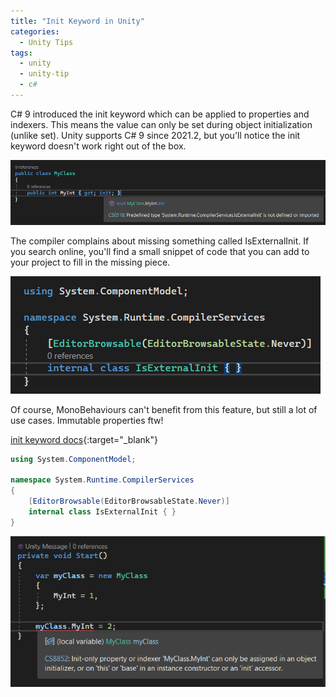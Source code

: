 ```yaml
---
title: "Init Keyword in Unity"
categories:
  - Unity Tips
tags:
  - unity
  - unity-tip
  - c#
---
```


C# 9 introduced the init keyword which can be applied to properties and indexers. This means the value can only be set during object initialization (unlike set). Unity supports C# 9 since 2021.2, but you'll notice the init keyword doesn't work right out of the box.

![unitytip-init](/assets/images/unitytip-init.png)

The compiler complains about missing something called IsExternalInit. If you search online, you'll find a small snippet of code that you can add to your project to fill in the missing piece.

![unitytip-init2](/assets/images/unitytip-init2.png)

Of course, MonoBehaviours can't benefit from this feature, but still a lot of use cases. Immutable properties ftw!

[init keyword docs](https://lnkd.in/gep2ARvk){:target="_blank"}

```csharp
using System.ComponentModel;

namespace System.Runtime.CompilerServices
{
    [EditorBrowsable(EditorBrowsableState.Never)]
    internal class IsExternalInit { }
}
```

![unitytip-init3](/assets/images/unitytip-init3.png)